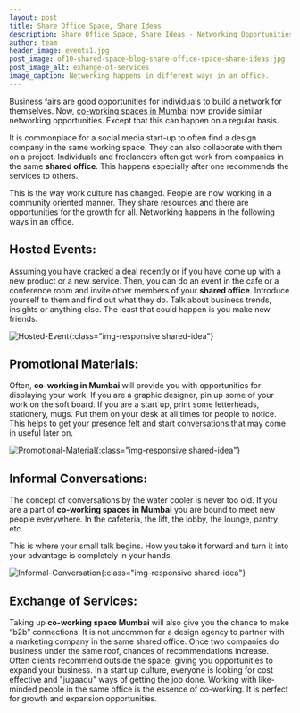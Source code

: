 ```yaml
---
layout: post
title: Share Office Space, Share Ideas
description: Share Office Space, Share Ideas - Networking Opportunities That Come With Coworking in Mumbai
author: team
header_image: events1.jpg
post_image: of10-shared-space-blog-share-office-space-share-ideas.jpg
post_image_alt: exhange-of-services
image_caption: Networking happens in different ways in an office.
---
```


Business fairs are good opportunities for individuals to build a network for themselves. Now, [co-working spaces in Mumbai](https://of10.in/) now provide similar networking opportunities. Except that this can happen on a regular basis.

It is commonplace for a social media start-up to often find a design company in the same working space. They can also collaborate with them on a project. Individuals and freelancers often get work from companies in the same **shared office**. This happens especially after one recommends the services to others.

This is the way work culture has changed. People are now working in a community oriented manner. They share resources and there are opportunities for the growth for all. Networking happens in the following ways in an office.

## Hosted Events: ##
 

Assuming you have cracked a deal recently or if you have come up with a new product or a new service. Then, you can do an event in the cafe or a conference room and invite other members of your **shared office**. Introduce yourself to them and find out what they do. Talk about business trends, insights or anything else. The least that could happen is you make new friends.

![Hosted-Event](/img/posts/2017-04-04-share-office-space-share-ideas/of10-shared-space-blog-share-office-space-share-ideas2.jpg){:class="img-responsive shared-idea"}

## Promotional Materials: ##


Often, **co-working in Mumbai** will provide you with opportunities for displaying your work. If you are a graphic designer, pin up some of your work on the soft board. If you are a start up, print some letterheads, stationery, mugs. Put them on your desk at all times for people to notice. This helps to get your presence felt and start conversations that may come in useful later on.

![Promotional-Material](/img/posts/2017-04-04-share-office-space-share-ideas/of10-shared-space-blog-share-office-space-share-ideas3.jpg){:class="img-responsive shared-idea"}


## Informal Conversations: ##


The concept of conversations by the water cooler is never too old. If you are a part of **co-working spaces in Mumbai** you are bound to meet new people everywhere. In the cafeteria, the lift, the lobby, the lounge, pantry etc.

This is where your small talk begins. How you take it forward and turn it into your advantage is completely in your hands.

![Informal-Conversation](/img/posts/2017-04-04-share-office-space-share-ideas/of10-shared-space-blog-share-office-space-share-ideas1.jpg){:class="img-responsive shared-idea"}

## Exchange of Services: ##

Taking up **co-working space Mumbai** will also give you the chance to make “b2b” connections. It is not uncommon for a design agency to partner with a marketing company in the same shared office. Once two companies do business under the same roof, chances of recommendations increase. Often clients recommend outside the space, giving you opportunities to expand your business. In a start up culture, everyone is looking for cost effective and "jugaadu" ways of getting the job done. Working with like-minded people in the same office is the essence of co-working. It is perfect for growth and expansion opportunities.

 
